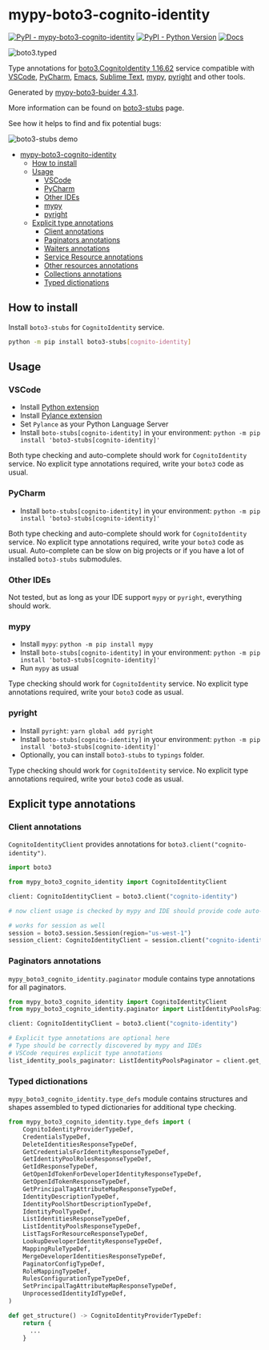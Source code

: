 # mypy-boto3-cognito-identity

[![PyPI - mypy-boto3-cognito-identity](https://img.shields.io/pypi/v/mypy-boto3-cognito-identity.svg?color=blue)](https://pypi.org/project/mypy-boto3-cognito-identity)
[![PyPI - Python Version](https://img.shields.io/pypi/pyversions/mypy-boto3-cognito-identity.svg?color=blue)](https://pypi.org/project/mypy-boto3-cognito-identity)
[![Docs](https://img.shields.io/readthedocs/mypy-boto3-builder.svg?color=blue)](https://mypy-boto3-builder.readthedocs.io/)

![boto3.typed](https://github.com/vemel/mypy_boto3_builder/raw/master/logo.png)

Type annotations for
[boto3.CognitoIdentity 1.16.62](https://boto3.amazonaws.com/v1/documentation/api/1.16.62/reference/services/cognito-identity.html#CognitoIdentity) service
compatible with
[VSCode](https://code.visualstudio.com/),
[PyCharm](https://www.jetbrains.com/pycharm/),
[Emacs](https://www.gnu.org/software/emacs/),
[Sublime Text](https://www.sublimetext.com/),
[mypy](https://github.com/python/mypy),
[pyright](https://github.com/microsoft/pyright)
and other tools.

Generated by [mypy-boto3-buider 4.3.1](https://github.com/vemel/mypy_boto3_builder).

More information can be found on [boto3-stubs](https://pypi.org/project/boto3-stubs/) page.

See how it helps to find and fix potential bugs:

![boto3-stubs demo](https://github.com/vemel/mypy_boto3_builder/raw/master/demo.gif)

- [mypy-boto3-cognito-identity](#mypy-boto3-cognito-identity)
  - [How to install](#how-to-install)
  - [Usage](#usage)
    - [VSCode](#vscode)
    - [PyCharm](#pycharm)
    - [Other IDEs](#other-ides)
    - [mypy](#mypy)
    - [pyright](#pyright)
  - [Explicit type annotations](#explicit-type-annotations)
    - [Client annotations](#client-annotations)
    - [Paginators annotations](#paginators-annotations)
    - [Waiters annotations](#waiters-annotations)
    - [Service Resource annotations](#service-resource-annotations)
    - [Other resources annotations](#other-resources-annotations)
    - [Collections annotations](#collections-annotations)
    - [Typed dictionations](#typed-dictionations)

## How to install

Install `boto3-stubs` for `CognitoIdentity` service.

```bash
python -m pip install boto3-stubs[cognito-identity]
```

## Usage

### VSCode

- Install [Python extension](https://marketplace.visualstudio.com/items?itemName=ms-python.python)
- Install [Pylance extension](https://marketplace.visualstudio.com/items?itemName=ms-python.vscode-pylance)
- Set `Pylance` as your Python Language Server
- Install `boto-stubs[cognito-identity]` in your environment: `python -m pip install 'boto3-stubs[cognito-identity]'`

Both type checking and auto-complete should work for `CognitoIdentity` service.
No explicit type annotations required, write your `boto3` code as usual.

### PyCharm

- Install `boto-stubs[cognito-identity]` in your environment: `python -m pip install 'boto3-stubs[cognito-identity]'`

Both type checking and auto-complete should work for `CognitoIdentity` service.
No explicit type annotations required, write your `boto3` code as usual.
Auto-complete can be slow on big projects or if you have a lot of installed `boto3-stubs` submodules.

### Other IDEs

Not tested, but as long as your IDE support `mypy` or `pyright`, everything should work.

### mypy

- Install `mypy`: `python -m pip install mypy`
- Install `boto-stubs[cognito-identity]` in your environment: `python -m pip install 'boto3-stubs[cognito-identity]'`
- Run `mypy` as usual

Type checking should work for `CognitoIdentity` service.
No explicit type annotations required, write your `boto3` code as usual.

### pyright

- Install `pyright`: `yarn global add pyright`
- Install `boto-stubs[cognito-identity]` in your environment: `python -m pip install 'boto3-stubs[cognito-identity]'`
- Optionally, you can install `boto3-stubs` to `typings` folder.

Type checking should work for `CognitoIdentity` service.
No explicit type annotations required, write your `boto3` code as usual.

## Explicit type annotations

### Client annotations

`CognitoIdentityClient` provides annotations for `boto3.client("cognito-identity")`.

```python
import boto3

from mypy_boto3_cognito_identity import CognitoIdentityClient

client: CognitoIdentityClient = boto3.client("cognito-identity")

# now client usage is checked by mypy and IDE should provide code auto-complete

# works for session as well
session = boto3.session.Session(region="us-west-1")
session_client: CognitoIdentityClient = session.client("cognito-identity")
```

### Paginators annotations

`mypy_boto3_cognito_identity.paginator` module contains type annotations for all paginators.

```python
from mypy_boto3_cognito_identity import CognitoIdentityClient
from mypy_boto3_cognito_identity.paginator import ListIdentityPoolsPaginator

client: CognitoIdentityClient = boto3.client("cognito-identity")

# Explicit type annotations are optional here
# Type should be correctly discovered by mypy and IDEs
# VSCode requires explicit type annotations
list_identity_pools_paginator: ListIdentityPoolsPaginator = client.get_paginator("list_identity_pools")
```







### Typed dictionations

`mypy_boto3_cognito_identity.type_defs` module contains structures and shapes assembled
to typed dictionaries for additional type checking.

```python
from mypy_boto3_cognito_identity.type_defs import (
    CognitoIdentityProviderTypeDef,
    CredentialsTypeDef,
    DeleteIdentitiesResponseTypeDef,
    GetCredentialsForIdentityResponseTypeDef,
    GetIdentityPoolRolesResponseTypeDef,
    GetIdResponseTypeDef,
    GetOpenIdTokenForDeveloperIdentityResponseTypeDef,
    GetOpenIdTokenResponseTypeDef,
    GetPrincipalTagAttributeMapResponseTypeDef,
    IdentityDescriptionTypeDef,
    IdentityPoolShortDescriptionTypeDef,
    IdentityPoolTypeDef,
    ListIdentitiesResponseTypeDef,
    ListIdentityPoolsResponseTypeDef,
    ListTagsForResourceResponseTypeDef,
    LookupDeveloperIdentityResponseTypeDef,
    MappingRuleTypeDef,
    MergeDeveloperIdentitiesResponseTypeDef,
    PaginatorConfigTypeDef,
    RoleMappingTypeDef,
    RulesConfigurationTypeTypeDef,
    SetPrincipalTagAttributeMapResponseTypeDef,
    UnprocessedIdentityIdTypeDef,
)

def get_structure() -> CognitoIdentityProviderTypeDef:
    return {
      ...
    }
```
